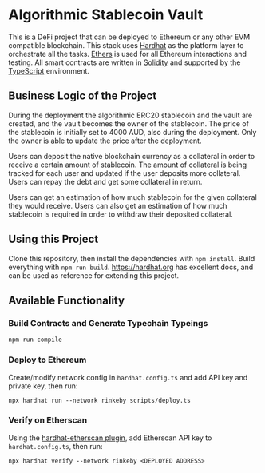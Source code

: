 # Algorithmic Stablecoin Vault

This is a DeFi project that can be deployed to Ethereum or any other EVM compatible blockchain. This stack uses [Hardhat](https://hardhat.org) as the platform layer to orchestrate all the tasks. [Ethers](https://docs.ethers.io/v5/) is used for all Ethereum interactions and testing. All smart contracts are written in [Solidity](https://docs.soliditylang.org/en/v0.8.0/) and supported by the [TypeScript](https://www.typescriptlang.org/docs/) environment.

## Business Logic of the Project

During the deployment the algorithmic ERC20 stablecoin and the vault are created, and the vault becomes the owner of the stablecoin. The price of the stablecoin is initially set to 4000 AUD, also during the deployment. Only the owner is able to update the price after the deployment.

Users can deposit the native blockchain currency as a collateral in order to receive a certain amount of stablecoin. The amount of collateral is being tracked for each user and updated if the user deposits more collateral. Users can repay the debt and get some collateral in return.

Users can get an estimation of how much stablecoin for the given collateral they would receive. Users can also get an estimation of how much stablecoin is required in order to withdraw their deposited collateral.

## Using this Project

Clone this repository, then install the dependencies with `npm install`. Build everything with `npm run build`. https://hardhat.org has excellent docs, and can be used as reference for extending this project.

## Available Functionality

### Build Contracts and Generate Typechain Typeings

`npm run compile`

### Deploy to Ethereum

Create/modify network config in `hardhat.config.ts` and add API key and private key, then run:

`npx hardhat run --network rinkeby scripts/deploy.ts`

### Verify on Etherscan

Using the [hardhat-etherscan plugin](https://hardhat.org/plugins/nomiclabs-hardhat-etherscan.html), add Etherscan API key to `hardhat.config.ts`, then run:

`npx hardhat verify --network rinkeby <DEPLOYED ADDRESS>`
